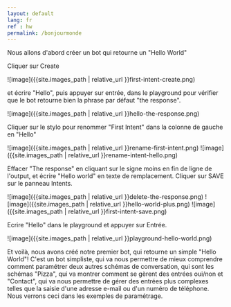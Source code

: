 ```yaml
---
layout: default
lang: fr
ref : hw
permalink: /bonjourmonde
---
```

Nous allons d'abord créer un bot qui retourne un "Hello World"

Cliquer sur Create

![image]({{site.images_path | relative_url }}first-intent-create.png)

et écrire "Hello", puis appuyer sur entrée, dans le playground pour vérifier que le bot retourne bien la phrase par défaut "the response".

![image]({{site.images_path | relative_url }}hello-the-response.png)

 Cliquer sur le stylo pour renommer "First Intent" dans la colonne de gauche en "Hello"

![image]({{site.images_path | relative_url }}rename-first-intent.png)
![image]({{site.images_path | relative_url }}rename-intent-hello.png)

Effacer "The response" en cliquant sur le signe moins en fin de ligne de l'output, et écrire "Hello world" en texte de remplacement. Cliquer sur SAVE sur le panneau Intents.

![image]({{site.images_path | relative_url }}delete-the-response.png)
![image]({{site.images_path | relative_url }}hello-world-plus.png)
![image]({{site.images_path | relative_url }}first-intent-save.png)

Ecrire "Hello" dans le playground et appuyer sur Entrée.

![image]({{site.images_path | relative_url }}playground-hello-world.png)

Et voilà, nous avons créé notre premier bot, qui retourne un simple "Hello World"! C'est un bot simpliste, qui va nous permettre de mieux comprendre comment paramétrer deux autres schémas de conversation, qui sont les schémas "Pizza", qui va montrer comment se gèrent des entrées oui/non et "Contact", qui va nous permettre de gérer des entrées plus complexes telles que la saisie d'une adresse e-mail ou d'un numéro de téléphone. Nous verrons ceci dans les exemples de paramétrage.
